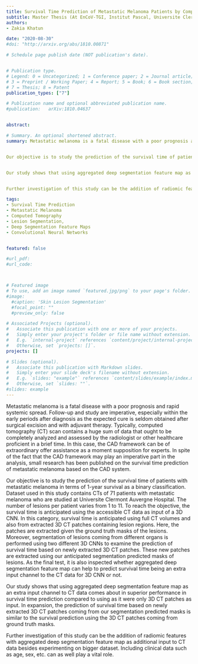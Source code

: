 ```yaml
---
title: Survival Time Prediction of Metastatic Melanoma Patients by Computed Tomography using Convolutional Neural Networks
subtitle: Master Thesis ​(At EnCoV-TGI, Institut Pascal, Universite Clermont Auvergne, France, August 2020)
authors:
- Zakia Khatun

date: "2020-08-30"
#doi: "http://arxiv.org/abs/1810.00871"

# Schedule page publish date (NOT publication's date).


# Publication type.
# Legend: 0 = Uncategorized; 1 = Conference paper; 2 = Journal article;
# 3 = Preprint / Working Paper; 4 = Report; 5 = Book; 6 = Book section;
# 7 = Thesis; 8 = Patent
publication_types: ["7"]

# Publication name and optional abbreviated publication name.
#publication: 	arXiv:1810.04637


abstract: 

# Summary. An optional shortened abstract.
summary: Metastatic melanoma is a fatal disease with a poor prognosis and rapid systemic spread. Follow-up and study are imperative, especially within the early periods after diagnosis as the expected cure is seldom obtained after surgical excision and with adjuvant therapy. Typically, computed tomography (CT) scan contains a huge sum of data that ought to be completely analyzed and assessed by the radiologist or other healthcare proficient in a brief time. In this case, the CAD framework can be of extraordinary offer assistance as a moment supposition for experts. In spite of the fact that the CAD framework may play an imperative part in the analysis, small research has been published on the survival time prediction of metastatic melanoma based on the CAD system.


Our objective is to study the prediction of the survival time of patients with metastatic melanoma in terms of 1-year survival as a binary classification. Dataset used in this study contains CTs of 71 patients with metastatic melanoma who are studied at Universite Clermont Auvergne Hospital. The number of lesions per patient varies from 1 to 11. To reach the objective, the survival time is anticipated using the accessible CT data as input of a 3D CNN. In this category, survival time is anticipated using full CT volumes and also from extracted 3D CT patches containing lesion regions. Here, the patches are extracted given the ground truth masks of the lesions. Moreover, segmentation of lesions coming from different organs is performed using two different 3D CNNs to examine the prediction of survival time based on newly extracted 3D CT patches. These new patches are extracted using our anticipated segmentation predicted masks of lesions. As the final test, it is also inspected whether aggregated deep segmentation feature map can help to predict survival time being an extra input channel to the CT data for 3D CNN or not.


Our study shows that using aggregated deep segmentation feature map as an extra input channel to CT data comes about in superior performance in survival time prediction compared to using as it were only 3D CT patches as input. In expansion, the prediction of survival time based on newly extracted 3D CT patches coming from our segmentation predicted masks is similar to the survival prediction using the 3D CT patches coming from ground truth masks.


Further investigation of this study can be the addition of radiomic features with aggregated deep segmentation feature map as additional input to CT data besides experimenting on bigger dataset. Including clinical data such as age, sex, etc. can as well play a vital role.

tags:
- Survival Time Prediction
- Metastatic Melanoma
- Computed Tomography
- Lesion Segmentation, 
- Deep Segmentation Feature Maps
- Convolutional Neural Networks


featured: false

#url_pdf:
#url_code: 



# Featured image
# To use, add an image named `featured.jpg/png` to your page's folder.
#image:
  #caption: 'Skin Lesion Segmentation'
  #focal_point: ""
  #preview_only: false

# Associated Projects (optional).
#   Associate this publication with one or more of your projects.
#   Simply enter your project's folder or file name without extension.
#   E.g. `internal-project` references `content/project/internal-project/index.md`.
#   Otherwise, set `projects: []`.
projects: []

# Slides (optional).
#   Associate this publication with Markdown slides.
#   Simply enter your slide deck's filename without extension.
#   E.g. `slides: "example"` references `content/slides/example/index.md`.
#   Otherwise, set `slides: ""`.
#slides: example
---
```


Metastatic melanoma is a fatal disease with a poor prognosis and rapid systemic spread. Follow-up and study are imperative, especially within the early periods after diagnosis as the expected cure is seldom obtained after surgical excision and with adjuvant therapy. Typically, computed tomography (CT) scan contains a huge sum of data that ought to be completely analyzed and assessed by the radiologist or other healthcare proficient in a brief time. In this case, the CAD framework can be of extraordinary offer assistance as a moment supposition for experts. In spite of the fact that the CAD framework may play an imperative part in the analysis, small research has been published on the survival time prediction of metastatic melanoma based on the CAD system.


Our objective is to study the prediction of the survival time of patients with metastatic melanoma in terms of 1-year survival as a binary classification. Dataset used in this study contains CTs of 71 patients with metastatic melanoma who are studied at Universite Clermont Auvergne Hospital. The number of lesions per patient varies from 1 to 11. To reach the objective, the survival time is anticipated using the accessible CT data as input of a 3D CNN. In this category, survival time is anticipated using full CT volumes and also from extracted 3D CT patches containing lesion regions. Here, the patches are extracted given the ground truth masks of the lesions. Moreover, segmentation of lesions coming from different organs is performed using two different 3D CNNs to examine the prediction of survival time based on newly extracted 3D CT patches. These new patches are extracted using our anticipated segmentation predicted masks of lesions. As the final test, it is also inspected whether aggregated deep segmentation feature map can help to predict survival time being an extra input channel to the CT data for 3D CNN or not.


Our study shows that using aggregated deep segmentation feature map as an extra input channel to CT data comes about in superior performance in survival time prediction compared to using as it were only 3D CT patches as input. In expansion, the prediction of survival time based on newly extracted 3D CT patches coming from our segmentation predicted masks is similar to the survival prediction using the 3D CT patches coming from ground truth masks.


Further investigation of this study can be the addition of radiomic features with aggregated deep segmentation feature map as additional input to CT data besides experimenting on bigger dataset. Including clinical data such as age, sex, etc. can as well play a vital role.
